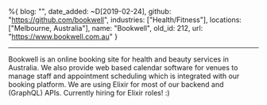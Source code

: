%{
  blog: "",
  date_added: ~D[2019-02-24],
  github: "https://github.com/bookwell",
  industries: ["Health/Fitness"],
  locations: ["Melbourne, Australia"],
  name: "Bookwell",
  old_id: 212,
  url: "https://www.bookwell.com.au"
}

---

Bookwell is an online booking site for health and beauty services in Australia. We also provide web based calendar software for venues to manage staff and appointment scheduling which is integrated with our booking platform. We are using Elixir for most of our backend and (GraphQL) APIs. Currently hiring for Elixir roles! :)
